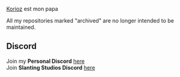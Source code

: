 [Korioz](https://github.com/Korioz) est mon papa

All my repositories marked "archived" are no longer intended to be maintained.
## Discord
Join my **Personal Discord** [here](https://discord.gg/p9YneQdkHw)<br>
Join **Slanting Studios Discord** [here](https://discord.gg/slanting)
